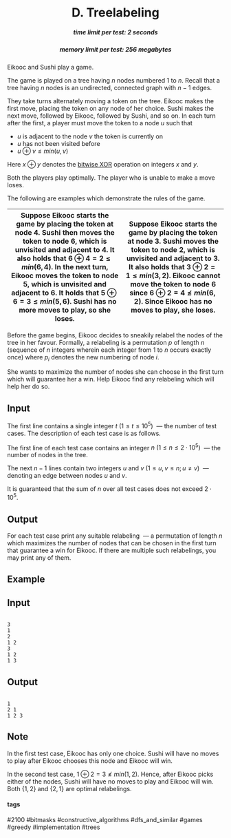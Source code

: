 <h1 style='text-align: center;'> D. Treelabeling</h1>

<h5 style='text-align: center;'>time limit per test: 2 seconds</h5>
<h5 style='text-align: center;'>memory limit per test: 256 megabytes</h5>

Eikooc and Sushi play a game.

The game is played on a tree having $n$ nodes numbered $1$ to $n$. Recall that a tree having $n$ nodes is an undirected, connected graph with $n-1$ edges.

They take turns alternately moving a token on the tree. Eikooc makes the first move, placing the token on any node of her choice. Sushi makes the next move, followed by Eikooc, followed by Sushi, and so on. In each turn after the first, a player must move the token to a node $u$ such that 

* $u$ is adjacent to the node $v$ the token is currently on
* $u$ has not been visited before
* $u \oplus v \leq min(u, v)$

Here $x \oplus y$ denotes the [bitwise XOR](https://en.wikipedia.org/wiki/Bitwise_operation#XOR) operation on integers $x$ and $y$.

Both the players play optimally. The player who is unable to make a move loses.

The following are examples which demonstrate the rules of the game. 

 

| Suppose Eikooc starts the game by placing the token at node $4$. Sushi then moves the token to node $6$, which is unvisited and adjacent to $4$. It also holds that $6 \oplus 4 = 2 \leq min(6, 4)$. In the next turn, Eikooc moves the token to node $5$, which is unvisited and adjacent to $6$. It holds that $5 \oplus 6 = 3 \leq min(5, 6)$. Sushi has no more moves to play, so she loses. | Suppose Eikooc starts the game by placing the token at node $3$. Sushi moves the token to node $2$, which is unvisited and adjacent to $3$. It also holds that $3 \oplus 2 = 1 \leq min(3, 2)$. Eikooc cannot move the token to node $6$ since $6 \oplus 2 = 4 \nleq min(6, 2)$. Since Eikooc has no moves to play, she loses. |
| --- | --- |

 Before the game begins, Eikooc decides to sneakily relabel the nodes of the tree in her favour. Formally, a relabeling is a permutation $p$ of length $n$ (sequence of $n$ integers wherein each integer from $1$ to $n$ occurs exactly once) where $p_i$ denotes the new numbering of node $i$.

She wants to maximize the number of nodes she can choose in the first turn which will guarantee her a win. Help Eikooc find any relabeling which will help her do so. 

## Input

The first line contains a single integer $t~(1 \le t \le 10^5)$  — the number of test cases. The description of each test case is as follows.

The first line of each test case contains an integer $n~(1 \le n \le 2 \cdot 10^5)$  — the number of nodes in the tree.

The next $n-1$ lines contain two integers $u$ and $v$ $(1 \le u, v \le n; u \neq v)$  — denoting an edge between nodes $u$ and $v$.

It is guaranteed that the sum of $n$ over all test cases does not exceed $2 \cdot 10^5$.

## Output

For each test case print any suitable relabeling  — a permutation of length $n$ which maximizes the number of nodes that can be chosen in the first turn that guarantee a win for Eikooc. If there are multiple such relabelings, you may print any of them.

## Example

## Input


```

3
1
2
1 2
3
1 2
1 3

```
## Output


```

1
2 1
1 2 3

```
## Note

In the first test case, Eikooc has only one choice. Sushi will have no moves to play after Eikooc chooses this node and Eikooc will win.

In the second test case, $1 \oplus 2 = 3 \nleq min(1, 2)$. Hence, after Eikooc picks either of the nodes, Sushi will have no moves to play and Eikooc will win. Both $\{1, 2\}$ and $\{2, 1\}$ are optimal relabelings.



#### tags 

#2100 #bitmasks #constructive_algorithms #dfs_and_similar #games #greedy #implementation #trees 
